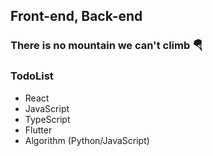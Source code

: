 ## Front-end, Back-end
### There is no mountain we can't climb 🪂
### TodoList
- React
- JavaScript
- TypeScript
- Flutter
- Algorithm (Python/JavaScript)
